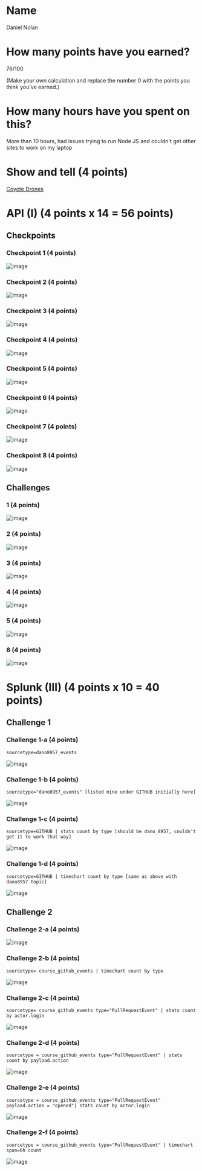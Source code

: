 # Name

Daniel Nolan

# How many points have you earned?

76/100

(Make your own calculation and replace the number 0 with the points you think you've earned.)

# How many hours have you spent on this?

More than 10 hours, had issues trying to run Node JS and couldn't get other sites to work on my laptop

# Show and tell (4 points)

[Coyote Drones](http://bigstory.ap.org/article/scientists-drop-research-drones-hurricanes)

# API (I) (4 points x 14 = 56 points)

## Checkpoints

### Checkpoint 1 (4 points)

![image](http://imgur.com/5gM90Zl.png)

### Checkpoint 2 (4 points)

![image](http://imgur.com/qWmJfrb.png)

### Checkpoint 3 (4 points)

![image](http://imgur.com/EBRwOhD.png)

### Checkpoint 4 (4 points)

![image](http://imgur.com/8anziYH.png)

### Checkpoint 5 (4 points)

![image](http://imgur.com/DDSZwf1.png)

### Checkpoint 6 (4 points)

![image](http://imgur.com/dVtDrvm.png)

### Checkpoint 7 (4 points)

![image](http://imgur.com/F8OxJW1.png)

### Checkpoint 8 (4 points)

![image](http://imgur.com/C4PVpAi.png)

## Challenges

### 1 (4 points)

![image](image.png?raw=true)

### 2 (4 points)

![image](image.png?raw=true)

### 3 (4 points)

![image](image.png?raw=true)

### 4 (4 points)

![image](image.png?raw=true)

### 5 (4 points)

![image](image.png?raw=true)

### 6 (4 points)

![image](image.png?raw=true)



# Splunk (III) (4 points x 10 = 40 points)

## Challenge 1

### Challenge 1-a (4 points)
```
sourcetype=dano8957_events
```
![image](http://imgur.com/uB7FqiV.png)

### Challenge 1-b (4 points)
```
sourcetype="dano8957_events" [listed mine under GITHUB initially here]
```
![image](http://imgur.com/toTVZv0.png)

### Challenge 1-c (4 points)
```
sourcetype=GITHUB | stats count by type [should be dano_8957, couldn't get it to work that way]
```
![image](http://imgur.com/ZBpvRYM.png)

### Challenge 1-d (4 points)
```
sourcetype=GITHUB | timechart count by type [same as above with dano8957 topic]
```
![image](http://imgur.com/ImMBUpx.png)

## Challenge 2

### Challenge 2-a (4 points)
![image](http://imgur.com/XVfIkE2.png)

### Challenge 2-b (4 points)
```
sourcetype= course_github_events | timechart count by type
```
![image](http://imgur.com/jRK0r52.png)

### Challenge 2-c (4 points)
```
sourcetype= course_github_events type="PullRequestEvent" | stats count by actor.login
```
![image](http://imgur.com/jRK0r52.png)

### Challenge 2-d (4 points)
```
sourcetype = course_github_events type="PullRequestEvent" | stats count by payload.action
```
![image](http://imgur.com/yKkIjvK.png)

### Challenge 2-e (4 points)
```
sourcetype = course_github_events type="PullRequestEvent" payload.action = "opened"| stats count by actor.login
```
![image](http://imgur.com/U8mk8is.png)

### Challenge 2-f (4 points)
```
sourcetype = course_github_events type="PullRequestEvent" | timechart span=6h count
```
![image](http://imgur.com/lpGodcb.png)
